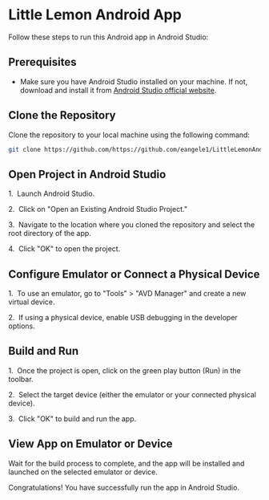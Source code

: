 # Little Lemon Android App

Follow these steps to run this Android app in Android Studio:

## Prerequisites

- Make sure you have Android Studio installed on your machine. If not, download and install it from [Android Studio official website](https://developer.android.com/studio).

## Clone the Repository

Clone the repository to your local machine using the following command:

```bash
git clone https://github.com/https://github.com/eangele1/LittleLemonAndroidApp.git
```

## Open Project in Android Studio

1\.  Launch Android Studio.

2\.  Click on "Open an Existing Android Studio Project."

3\.  Navigate to the location where you cloned the repository and select the root directory of the app.

4\.  Click "OK" to open the project.

## Configure Emulator or Connect a Physical Device

1\.  To use an emulator, go to "Tools" > "AVD Manager" and create a new virtual device.

2\.  If using a physical device, enable USB debugging in the developer options.

## Build and Run

1\.  Once the project is open, click on the green play button (Run) in the toolbar.

2\.  Select the target device (either the emulator or your connected physical device).

3\.  Click "OK" to build and run the app.

## View App on Emulator or Device

Wait for the build process to complete, and the app will be installed and launched on the selected emulator or device.

Congratulations! You have successfully run the app in Android Studio.
